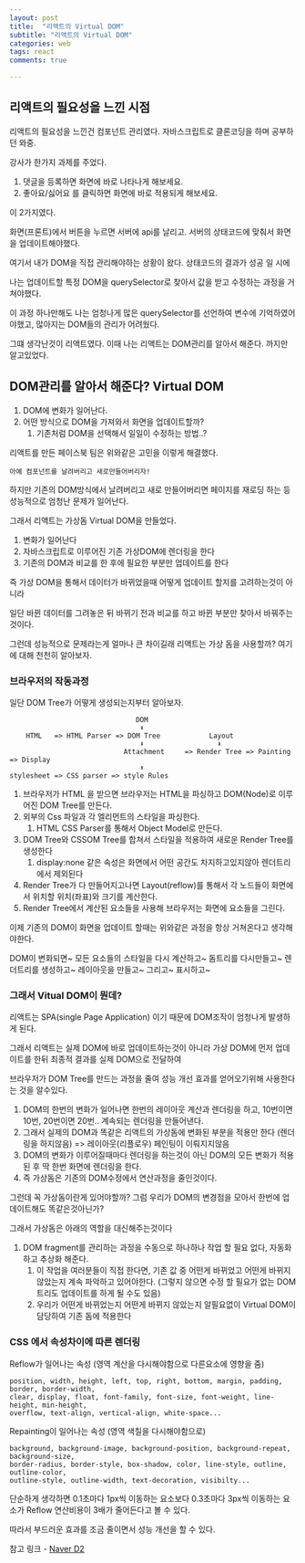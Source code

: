 ```yaml
---
layout: post
title:  "리액트의 Virtual DOM"
subtitle: "리액트의 Virtual DOM"
categories: web
tags: react
comments: true

---
```


## 리액트의 필요성을 느낀 시점

리액트의 필요성을 느낀건 컴포넌트 관리였다. 자바스크립트로 클론코딩을 하며 공부하던 와중.

강사가 한가지 과제를 주었다.

1. 댓글을 등록하면 화면에 바로 나타나게 해보세요.
2. 좋아요/싫어요 를 클릭하면 화면에 바로 적용되게 해보세요.

이 2가지였다.

화면(프론트)에서 버튼을 누르면 서버에 api를 날리고. 서버의 상태코드에 맞춰서 화면을 업데이트해야했다.

여기서 내가 DOM을 직접 관리해야하는 상황이 왔다. 상태코드의 결과가 성공 일 시에

나는 업데이트할 특정 DOM을 querySelector로 찾아서 값을 받고 수정하는 과정을 거쳐야했다.

이 과정 하나만해도 나는 엄청나게 많은 querySelector를 선언하여 변수에 기억하였어야했고, 많아지는 DOM들의 관리가 어려웠다.

그떄 생각난것이 리액트였다. 이때 나는 리액트는 DOM관리를 알아서 해준다. 까지만 알고있었다.

## DOM관리를 알아서 해준다? Virtual DOM

1. DOM에 변화가 일어난다.
2. 어떤 방식으로 DOM을 가져와서 화면을 업데이트할까?
   1. 기존처럼 DOM을 선택해서 일일이 수정하는 방법..?

리액트를 만든 페이스북 팀은 위와같은 고민을 이렇게 해결했다.

```
아예 컴포넌트를 날려버리고 새로만들어버리자!
```

하지만 기존의 DOM방식에서 날려버리고 새로 만들어버리면 페이지를 재로딩 하는 등 성능적으로 엄청난 문제가 일어난다.

그래서 리액트는 가상돔 Virtual DOM을 만들었다. 

1. 변화가 일어난다
2. 자바스크립트로 이루어진 기존 가상DOM에 렌더링을 한다
3. 기존의 DOM과 비교를 한 후에 필요한 부분만 업데이트를 한다

즉 가상 DOM을 통해서 데이터가 바뀌었을때 어떻게 업데이트 할지를 고려하는것이 아니라

일단 바뀐 데이터를 그려놓은 뒤 바뀌기 전과 비교를 하고 바뀐 부분만 찾아서 바꿔주는것이다.

그런데 성능적으로 문제라는게 얼마나 큰 차이길래 리액트는 가상 돔을 사용할까? 여기에 대해 천천히 알아보자.

### 브라우저의 작동과정

일단 DOM Tree가 어떻게 생성되는지부터 알아보자.

```
                               DOM
                                ⬇️
    HTML   => HTML Parser => DOM Tree            Layout
                                ⬇️                  ⬇️
                            Attachment     => Render Tree => Painting => Display
                                ⬆️
stylesheet => CSS parser => style Rules
```

1. 브라우저가 HTML 을 받으면 브라우저는 HTML을 파싱하고 DOM(Node)로 이루어진 DOM Tree를 만든다.
2. 외부의 Css 파일과 각 엘리먼트의 스타일을 파싱한다.
   1. HTML CSS Parser를 통해서 Object Model로 만든다. 
3. DOM Tree와 CSSOM Tree를 합쳐서 스타일을 적용하여 새로운 Render Tree를 생성한다
   1. display:none 같은 속성은 화면에서 어떤 공간도 차지하고있지않아 렌더트리에서 제외된다
4. Render Tree가 다 만들어지고나면 Layout(reflow)를 통해서 각 노드들이 화면에서 위치할 위치(좌표)와 크기를 계산한다.
5. Render Tree에서 계산된 요소들을 사용해 브라우저는 화면에 요소들을 그린다.

이제 기존의 DOM이 화면을 업데이트 할때는 위와같은 과정을 항상 거쳐온다고 생각해야한다.

DOM이 변화되면~ 모든 요소들의 스타일을 다시 계산하고~ 돔트리를 다시만들고~ 렌더트리를 생성하고~ 레이아웃을 만들고~ 그리고~ 표시하고~

### 그래서 Vitual DOM이 뭔데?

리액트는 SPA(single Page Application) 이기 때문에 DOM조작이 엄청나게 발생하게 된다. 

그래서 리액트는 실제 DOM에 바로 업데이트하는것이 아니라 가상 DOM에 먼저 업데이트를 한뒤 최종적 결과를 실제 DOM으로 전달하여

브라우저가 DOM Tree를 만드는 과정을 줄여 성능 개선 효과를 얻어오기위해 사용한다는 것을 알수있다.

1. DOM의 한번의 변화가 일어나면 한번의 레이아웃 계산과 렌더링을 하고, 10번이면 10번, 20번이면 20번.. 계속되는 렌더링을 만들어낸다.
2. 그래서 실제의 DOM과 똑같은 리액트의 가상돔에 변화된 부분을 적용만 한다 (렌더링을 하지않음) => 레이아웃(리플로우) 페인팅이 이뤄지지않음
3. DOM의 변화가 이루어질때마다 렌더링을 하는것이 아닌 DOM의 모든 변화가 적용된 후 딱 한번 화면에 렌더링을 한다.
4. 즉 가상돔은 기존의 DOM수정에서 연산과정을 줄인것이다.

그런데 꼭 가상돔이란게 있어야할까? 그럼 우리가 DOM의 변경점을 모아서 한번에 업데이트해도 똑같은것아닌가? 

그래서 가상돔은 아래의 역할을 대신해주는것이다

1. DOM fragment를 관리하는 과정을 수동으로 하나하나 작업 할 필요 없다, 자동화하고 추상화 해준다.
   1. 이 작업을 여러분들이 직접 한다면, 기존 값 중 어떤게 바뀌었고 어떤게 바뀌지 않았는지 계속 파악하고 있어야한다. (그렇지 않으면 수정 할 필요가 없는 DOM 트리도 업데이트를 하게 될 수도 있음)
   2. 우리가 어떤게 바뀌었는지 어떤게 바뀌지 않았는지 알필요없이 Virtual DOM이 담당하여 기존 돔에 적용한다


### CSS 에서 속성차이에 따른 렌더링

Reflow가 일어나는 속성 (영역 계산을 다시해야함으로 다른요소에 영향을 줌)

```
position, width, height, left, top, right, bottom, margin, padding, border, border-width,
clear, display, float, font-family, font-size, font-weight, line-height, min-height,
overflow, text-align, vertical-align, white-space...
```

Repainting이 일어나는 속성 (영역 색칠을 다시해야함으로)
```
background, background-image, background-position, background-repeat, background-size,
border-radius, border-style, box-shadow, color, line-style, outline, outline-color,
outline-style, outline-width, text-decoration, visibilty...
```

단순하게 생각하면 0.1초마다 1px씩 이동하는 요소보다 0.3초마다 3px씩 이동하는 요소가 Reflow 연산비용이 3배가 줄어든다고 볼 수 있다. 

따라서 부드러운 효과를 조금 줄이면서 성능 개선을 할 수 있다.

참고 링크 - [Naver D2](https://d2.naver.com/helloworld/59361)
